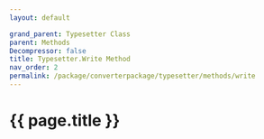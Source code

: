 ```yaml
---
layout: default

grand_parent: Typesetter Class
parent: Methods
Decompressor: false
title: Typesetter.Write Method
nav_order: 2
permalink: /package/converterpackage/typesetter/methods/write
---
```

# {{ page.title }}